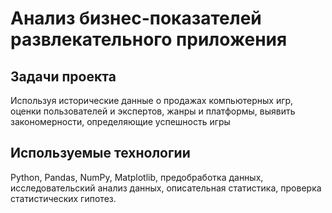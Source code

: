 # Анализ бизнес-показателей развлекательного приложения

## Задачи проекта
Используя исторические данные о продажах компьютерных игр, оценки пользователей и экспертов, жанры и платформы, выявить закономерности, определяющие успешность игры

## Используемые технологии
Python, Pandas, NumPy, Matplotlib, предобработка данных, исследовательский анализ данных, описательная статистика, проверка статистических гипотез.
